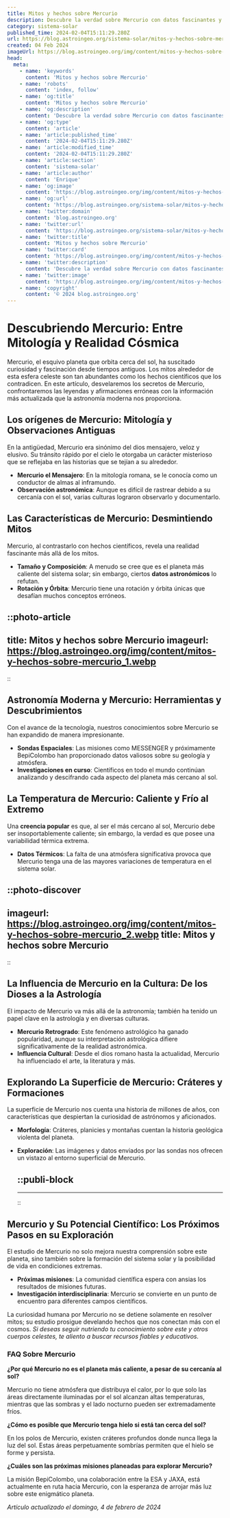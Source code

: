 ```yaml
---
title: Mitos y hechos sobre Mercurio
description: Descubre la verdad sobre Mercurio con datos fascinantes y desmontamos mitos comunes. Información precisa para curiosos del espacio.
category: sistema-solar
published_time: 2024-02-04T15:11:29.280Z
url: https://blog.astroingeo.org/sistema-solar/mitos-y-hechos-sobre-mercurio
created: 04 Feb 2024
imageUrl: https://blog.astroingeo.org/img/content/mitos-y-hechos-sobre-mercurio_1.webp
head:
  meta:
    - name: 'keywords'
      content: 'Mitos y hechos sobre Mercurio'
    - name: 'robots'
      content: 'index, follow'
    - name: 'og:title'
      content: 'Mitos y hechos sobre Mercurio'
    - name: 'og:description'
      content: 'Descubre la verdad sobre Mercurio con datos fascinantes y desmontamos mitos comunes. Información precisa para curiosos del espacio.'
    - name: 'og:type'
      content: 'article'
    - name: 'article:published_time'
      content: '2024-02-04T15:11:29.280Z'
    - name: 'article:modified_time'
      content: '2024-02-04T15:11:29.280Z'
    - name: 'article:section'
      content: 'sistema-solar'
    - name: 'article:author'
      content: 'Enrique'
    - name: 'og:image'
      content: 'https://blog.astroingeo.org/img/content/mitos-y-hechos-sobre-mercurio_1.webp'
    - name: 'og:url'
      content: 'https://blog.astroingeo.org/sistema-solar/mitos-y-hechos-sobre-mercurio'
    - name: 'twitter:domain'
      content: 'blog.astroingeo.org'
    - name: 'twitter:url'
      content: 'https://blog.astroingeo.org/sistema-solar/mitos-y-hechos-sobre-mercurio'
    - name: 'twitter:title'
      content: 'Mitos y hechos sobre Mercurio'
    - name: 'twitter:card'
      content: 'https://blog.astroingeo.org/img/content/mitos-y-hechos-sobre-mercurio_1.webp'
    - name: 'twitter:description'
      content: 'Descubre la verdad sobre Mercurio con datos fascinantes y desmontamos mitos comunes. Información precisa para curiosos del espacio.'
    - name: 'twitter:image'
      content: 'https://blog.astroingeo.org/img/content/mitos-y-hechos-sobre-mercurio_1.webp'
    - name: 'copyright'
      content: '© 2024 blog.astroingeo.org'
---
```

# Descubriendo Mercurio: Entre Mitología y Realidad Cósmica

Mercurio, el esquivo planeta que orbita cerca del sol, ha suscitado curiosidad y fascinación desde tiempos antiguos. Los mitos alrededor de esta esfera celeste son tan abundantes como los hechos científicos que los contradicen. En este artículo, desvelaremos los secretos de Mercurio, confrontaremos las leyendas y afirmaciones erróneas con la información más actualizada que la astronomía moderna nos proporciona.

## Los orígenes de Mercurio: Mitología y Observaciones Antiguas

En la antigüedad, Mercurio era sinónimo del dios mensajero, veloz y elusivo. Su tránsito rápido por el cielo le otorgaba un carácter misterioso que se reflejaba en las historias que se tejían a su alrededor.

- **Mercurio el Mensajero**: En la mitología romana, se le conocía como un conductor de almas al inframundo.
- **Observación astronómica**: Aunque es difícil de rastrear debido a su cercanía con el sol, varias culturas lograron observarlo y documentarlo.

## Las Características de Mercurio: Desmintiendo Mitos

Mercurio, al contrastarlo con hechos científicos, revela una realidad fascinante más allá de los mitos.

- **Tamaño y Composición**: A menudo se cree que es el planeta más caliente del sistema solar; sin embargo, ciertos **datos astronómicos** lo refutan.
- **Rotación y Órbita**: Mercurio tiene una rotación y órbita únicas que desafían muchos conceptos erróneos.


::photo-article
---
title: Mitos y hechos sobre Mercurio
imageurl: https://blog.astroingeo.org/img/content/mitos-y-hechos-sobre-mercurio_1.webp
---
::



## Astronomía Moderna y Mercurio: Herramientas y Descubrimientos

Con el avance de la tecnología, nuestros conocimientos sobre Mercurio se han expandido de manera impresionante.

- **Sondas Espaciales**: Las misiones como MESSENGER y próximamente BepiColombo han proporcionado datos valiosos sobre su geología y atmósfera.
- **Investigaciones en curso**: Científicos en todo el mundo continúan analizando y descifrando cada aspecto del planeta más cercano al sol.

## La Temperatura de Mercurio: **Caliente y Frío** al Extremo

Una **creencia popular** es que, al ser el más cercano al sol, Mercurio debe ser insoportablemente caliente; sin embargo, la verdad es que posee una variabilidad térmica extrema.

- **Datos Térmicos**: La falta de una atmósfera significativa provoca que Mercurio tenga una de las mayores variaciones de temperatura en el sistema solar.


::photo-discover
---
imageurl: https://blog.astroingeo.org/img/content/mitos-y-hechos-sobre-mercurio_2.webp
title: Mitos y hechos sobre Mercurio
---
::



## La Influencia de Mercurio en la Cultura: De los Dioses a la Astrología

El impacto de Mercurio va más allá de la astronomía; también ha tenido un papel clave en la astrología y en diversas culturas.

- **Mercurio Retrogrado**: Este fenómeno astrológico ha ganado popularidad, aunque su interpretación astrológica difiere significativamente de la realidad astronómica.
- **Influencia Cultural**: Desde el dios romano hasta la actualidad, Mercurio ha influenciado el arte, la literatura y más.

## Explorando La Superficie de Mercurio: **Cráteres y Formaciones**

La superficie de Mercurio nos cuenta una historia de millones de años, con características que despiertan la curiosidad de astrónomos y aficionados.

- **Morfología**: Cráteres, planicies y montañas cuentan la historia geológica violenta del planeta.
- **Exploración**: Las imágenes y datos enviados por las sondas nos ofrecen un vistazo al entorno superficial de Mercurio.


  ::publi-block
  ---
  ---
  ::
  
  

## Mercurio y Su Potencial Científico: Los Próximos Pasos en su Exploración

El estudio de Mercurio no solo mejora nuestra comprensión sobre este planeta, sino también sobre la formación del sistema solar y la posibilidad de vida en condiciones extremas.

- **Próximas misiones**: La comunidad científica espera con ansias los resultados de misiones futuras.
- **Investigación interdisciplinaria**: Mercurio se convierte en un punto de encuentro para diferentes campos científicos.

La curiosidad humana por Mercurio no se detiene solamente en resolver mitos; su estudio prosigue develando hechos que nos conectan más con el cosmos. *Si deseas seguir nutriendo tu conocimiento sobre este y otros cuerpos celestes, te aliento a buscar recursos fiables y educativos.*

### FAQ Sobre Mercurio

**¿Por qué Mercurio no es el planeta más caliente, a pesar de su cercanía al sol?**

Mercurio no tiene atmósfera que distribuya el calor, por lo que solo las áreas directamente iluminadas por el sol alcanzan altas temperaturas, mientras que las sombras y el lado nocturno pueden ser extremadamente fríos.

**¿Cómo es posible que Mercurio tenga hielo si está tan cerca del sol?**

En los polos de Mercurio, existen cráteres profundos donde nunca llega la luz del sol. Estas áreas perpetuamente sombrías permiten que el hielo se forme y persista.

**¿Cuáles son las próximas misiones planeadas para explorar Mercurio?**

La misión BepiColombo, una colaboración entre la ESA y JAXA, está actualmente en ruta hacia Mercurio, con la esperanza de arrojar más luz sobre este enigmático planeta.

_Artículo actualizado el domingo, 4 de febrero de 2024_